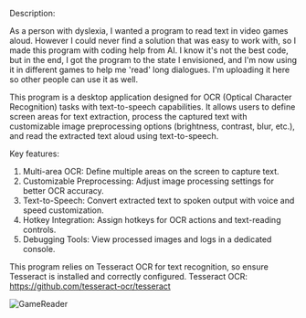 Description:

As a person with dyslexia, I wanted a program to read text in video games aloud. However I could never find a solution that was easy to work with, so I made this program with coding help from AI. I know it's not the best code, but in the end, I got the program to the state I envisioned, and I'm now using it in different games to help me 'read' long dialogues. I'm uploading it here so other people can use it as well.

This program is a desktop application designed for OCR (Optical Character Recognition) tasks with text-to-speech capabilities.
It allows users to define screen areas for text extraction, process the captured text with customizable image preprocessing options (brightness, contrast, blur, etc.), and read the extracted text aloud using text-to-speech.

Key features:
1. Multi-area OCR: Define multiple areas on the screen to capture text.
2. Customizable Preprocessing: Adjust image processing settings for better OCR accuracy.
3. Text-to-Speech: Convert extracted text to spoken output with voice and speed customization.
4. Hotkey Integration: Assign hotkeys for OCR actions and text-reading controls.
5. Debugging Tools: View processed images and logs in a dedicated console.

This program relies on Tesseract OCR for text recognition, so ensure Tesseract is installed and correctly configured.
Tesseract OCR: https://github.com/tesseract-ocr/tesseract




![GameReader](https://github.com/user-attachments/assets/138a49e8-53e9-4eb5-9734-9e4755ebed30)
